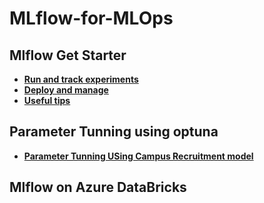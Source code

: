 # MLflow-for-MLOps
## Mlflow Get Starter
* [**Run and track experiments**](https://github.com/aqafridi/MLflow-for-MLOps/blob/main/1_Run%20and%20track%20experiments.ipynb)
* [**Deploy and manage**](https://github.com/aqafridi/MLflow-for-MLOps/blob/main/2_Deploy%20and%20manage.ipynb)
* [**Useful tips**](https://github.com/aqafridi/MLflow-for-MLOps/blob/main/3_Tips_and_tricks.ipynb)
## Parameter Tunning using optuna
* [**Parameter Tunning USing Campus Recruitment model**](https://github.com/aqafridi/MLflow-for-MLOps/blob/main/Parameter%20Tunning%20using%20optuna/mlflow_Campus%20Recruitment_placement_prediction-HPO.ipynb)
## Mlflow on Azure DataBricks

